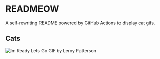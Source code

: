 # READMEOW

A self-rewriting README powered by GitHub Actions to display cat gifs.

## Cats

![Im Ready Lets Go GIF by Leroy Patterson](https://media0.giphy.com/media/CjmvTCZf2U3p09Cn0h/200.gif?cid=9acd02daaj0r8geqt05lfxxfok1vs6oxtri3scofy7oamoxs&ep=v1_gifs_search&rid=200.gif&ct=g)
